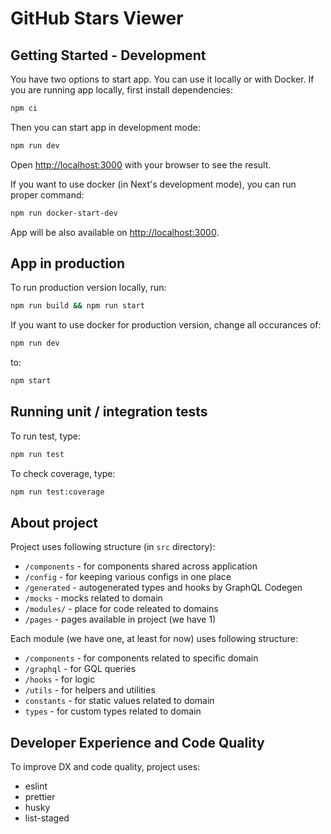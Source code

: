 # GitHub Stars Viewer

## Getting Started - Development

You have two options to start app. You can use it locally or with Docker.
If you are running app locally, first install dependencies:

```bash
npm ci
```

Then you can start app in development mode:

```bash
npm run dev
```

Open [http://localhost:3000](http://localhost:3000) with your browser to see the result.

If you want to use docker (in Next's development mode), you can run proper command:

```bash
npm run docker-start-dev
```

App will be also available on [http://localhost:3000](http://localhost:3000).

## App in production

To run production version locally, run:

```bash
npm run build && npm run start
```

If you want to use docker for production version, change all occurances of:

```bash
npm run dev
```

to:

```bash
npm start
```

## Running unit / integration tests

To run test, type:

```bash
npm run test
```

To check coverage, type:

```bash
npm run test:coverage
```

## About project

Project uses following structure (in `src` directory):

- `/components` - for components shared across application
- `/config` - for keeping various configs in one place
- `/generated` - autogenerated types and hooks by GraphQL Codegen
- `/mocks` - mocks related to domain
- `/modules/` - place for code releated to domains
- `/pages` - pages available in project (we have 1)

Each module (we have one, at least for now) uses following structure:

- `/components` - for components related to specific domain
- `/graphql` - for GQL queries
- `/hooks` - for logic
- `/utils` - for helpers and utilities
- `constants` - for static values related to domain
- `types` - for custom types related to domain

## Developer Experience and Code Quality

To improve DX and code quality, project uses:

- eslint
- prettier
- husky
- list-staged
